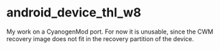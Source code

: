 android_device_thl_w8
=====================

My work on a CyanogenMod port.
For now it is unusable, since the CWM recovery image does not fit in the recovery partition of the device.
